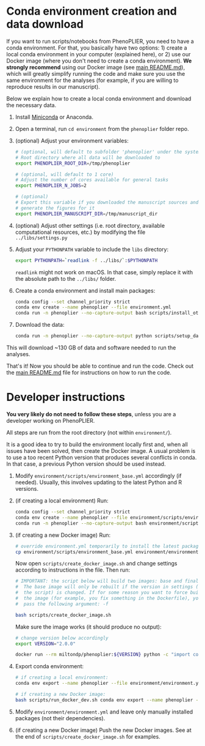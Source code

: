 # Conda environment creation and data download

If you want to run scripts/notebooks from PhenoPLIER, you need to have a conda environment.
For that, you basically have two options: 1) create a local conda environment in your computer (explained here), or 2) use our Docker image (where you don't need to create a conda environment).
**We strongly recommend** using our Docker image (see [main README.md](https://github.com/greenelab/phenoplier)), which will greatly simplify running the code and make sure you use the same environment for the analyses (for example, if you are willing to reproduce results in our manuscript).

Below we explain how to create a local conda environment and download the necessary data.

1. Install [Miniconda](https://docs.conda.io/en/latest/miniconda.html) or Anaconda.

1. Open a terminal, run `cd environment` from the `phenoplier` folder repo.

1. (optional) Adjust your environment variables:

    ```bash
    # (optional, will default to subfolder 'phenoplier' under the system's temporary directory)
    # Root directory where all data will be downloaded to
    export PHENOPLIER_ROOT_DIR=/tmp/phenoplier

    # (optional, will default to 1 core)
    # Adjust the number of cores available for general tasks
    export PHENOPLIER_N_JOBS=2

    # (optional)
    # Export this variable if you downloaded the manuscript sources and want to
    # generate the figures for it
    export PHENOPLIER_MANUSCRIPT_DIR=/tmp/manuscript_dir
    ```

1. (optional) Adjust other settings (i.e. root directory, available computational
   resources, etc.) by modifying the file `../libs/settings.py`

1. Adjust your `PYTHONPATH` variable to include the `libs` directory:

    ```bash
    export PYTHONPATH=`readlink -f ../libs/`:$PYTHONPATH
    ```

    `readlink` might not work on macOS. In that case, simply replace it with
    the absolute path to the `../libs/` folder.

1. Create a conda environment and install main packages:

    ```bash
   conda config --set channel_priority strict
   conda env create --name phenoplier --file environment.yml
   conda run -n phenoplier --no-capture-output bash scripts/install_other_packages.sh
    ```

1. Download the data:

   ```bash
   conda run -n phenoplier --no-capture-output python scripts/setup_data.py
   ```

This will download ~130 GB of data and software needed to run the analyses.

That's it! Now you should be able to continue and run the code.
Check out the [main README.md](https://github.com/greenelab/phenoplier) file for instructions on how to run the code.


# Developer instructions

**You very likely do not need to follow these steps**, unless you are a developer working on PhenoPLIER.

All steps are run from the root directory (not within `environment/`).

It is a good idea to try to build the environment locally first and, when all issues have been solved, then create the Docker image.
A usual problem is to use a too recent Python version that produces several conflicts in conda.
In that case, a previous Python version should be used instead.

1. Modify `environment/scripts/environment_base.yml` accordingly (if needed).
Usually, this involves updating to the latest Python and R versions.

1. (if creating a local environment) Run:
 
    ```bash
    conda config --set channel_priority strict
    conda env create --name phenoplier --file environment/scripts/environment_base.yml
    conda run -n phenoplier --no-capture-output bash environment/scripts/install_other_packages.sh
    ```

1. (if creating a new Docker image) Run:
    ```bash
    # override environment.yml temporarily to install the latest packages
    cp environment/scripts/environment_base.yml environment/environment.yml
    ```

    Now open `scripts/create_docker_image.sh` and change settings according to instructions in the file.
    Then run:

    ```bash
    # IMPORTANT: the script below will build two images: base and final.
    #  The base image will only be rebuilt if the version in settings (see
    #  the script) is changed. If for some reason you want to force building the
    #  the image (for example, you fix something in the Dockerfile), you have to
    #  pass the following argument: -f

    bash scripts/create_docker_image.sh
    ```

    Make sure the image works (it should produce no output):
    ```bash
    # change version below accordingly
    export VERSION="2.0.0"
    
    docker run --rm miltondp/phenoplier:${VERSION} python -c "import conf; assert hasattr(conf, 'GENERAL')"
    ```

1. Export conda environment:

    ```bash
    # if creating a local environment:
    conda env export --name phenoplier --file environment/environment.yml

    # if creating a new Docker image:
    bash scripts/run_docker_dev.sh conda env export --name phenoplier --file environment/environment.yml
    ```

1. Modify `environment/environment.yml` and leave only manually installed packages (not their dependencies).

1. (if creating a new Docker image) Push the new Docker images.
See at the end of `scripts/create_docker_image.sh` for examples.
